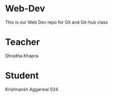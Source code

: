 # Web-Dev

This is our Web Dev repo for Git and Git-hub class

# Teacher

Shradha Khapra

# Student

Krishnansh Aggarwal 024
